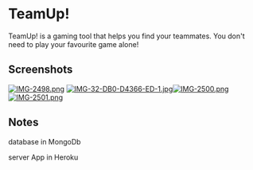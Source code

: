 # TeamUp!
TeamUp! is a gaming tool that helps you find your teammates. You don't need to play your favourite game alone!
## Screenshots
[![IMG-2498.png](https://i.postimg.cc/9X71CM2T/IMG-2498.png)](https://postimg.cc/vDG5vGcH)
[![IMG-32-DB0-D4366-ED-1.jpg](https://i.postimg.cc/d3jCgxf0/IMG-32-DB0-D4366-ED-1.jpg)](https://postimg.cc/p5yyFqRN)[![IMG-2500.png](https://i.postimg.cc/wvSVDKX7/IMG-2500.png)](https://postimg.cc/47QVTSFg)
[![IMG-2501.png](https://i.postimg.cc/1XwKHWBM/IMG-2501.png)](https://postimg.cc/PvfZfQB8)
## Notes
database in MongoDb 

server App in Heroku
